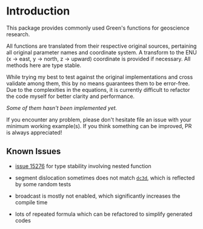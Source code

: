 # Introduction

This package provides commonly used Green's functions for geoscience research.


All functions are translated from their respective original sources, pertaining all original parameter names and coordinate system.
A transform to the ENU (x -> east, y -> north, z -> upward) coordinate is provided if necessary. All methods here are type stable.


While trying my best to test against the original implementations and cross validate
among them, this by no means guarantees them to be error-free. Due to the complexities
in the equations, it is currently difficult to refactor the code myself for better
clarity and performance.

*Some of them hasn't been implemented yet.*

If you encounter any problem, please don't hesitate file an issue with your minimum working example(s).
If you think something can be improved, PR is always appreciated!

## Known Issues

- [issue 15276](https://github.com/JuliaLang/julia/issues/15276) for type stability involving nested function

- segment dislocation sometimes does not match [`dc3d`](@ref), which is reflected by some random tests

- broadcast is mostly not enabled, which significantly increases the compile time

- lots of repeated formula which can be refactored to simplify generated codes
